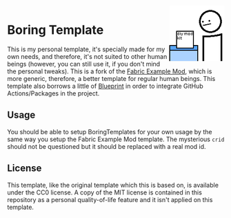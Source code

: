 <img src="./src/main/resources/assets/crid/icon.png" align="right" width="128px"/>

# Boring Template

This is my personal template, it's specially made for my own needs, and therefore, it's not suited to other human beings (however, you can still use it, if you don't mind the personal tweaks). This is a fork of the [Fabric Example Mod](https://github.com/FabricMC/fabric-example-mod), which is more generic, therefore, a better template for regular human beings. This template also borrows a little of [Blueprint](https://github.com/FabLabsMC/Blueprint) in order to integrate GitHub Actions/Packages in the project.

## Usage

You should be able to setup BoringTemplates for your own usage by the same way you setup the Fabric Example Mod template. The mysterious `crid` should not be questioned but it should be replaced with a real mod id. 

## License

This template, like the original template which this is based on, is available under the CC0 license. A copy of the MIT license is contained in this repository as a personal quality-of-life feature and it isn't applied on this template.
